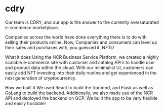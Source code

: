 # cdry

Our team is CDRY, and our app is the answer to the currently oversaturated e-commerce marketplace. 

Companies across the world have done everything there is to do with selling their products online.
Now, Companies and consumers can level up their sales and purchases with, you guessed it, NFTs!

What it does
Using the NCR Business Service Platform, we created a highly scalable e-commerce site with customer and catalog API’s to handle user and product data within the cloud. With our minimalist UI, customers can easily add NFT investing into their daily routine and get experienced in the next generation of cryptocurrency.

How we built it
We used React to build the frontend, and Flask as well as GoLang to build the backend. Additionally, we also made use of the NCR API and deployed the backend on GCP. We built the app to be very flexible and easily hostable!

